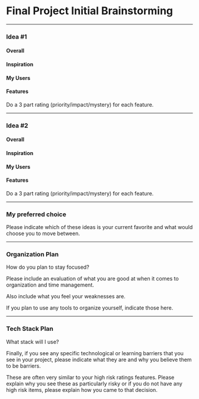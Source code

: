 # Final Project Initial Brainstorming
---
### Idea \#1 ###

#### Overall ####
#### Inspiration ####
#### My Users ####
#### Features ####
Do a 3 part rating (priority/impact/mystery) for each feature.

---
### Idea \#2 ###

#### Overall ####
#### Inspiration ####
#### My Users ####
#### Features ####
Do a 3 part rating (priority/impact/mystery) for each feature.

---
### My preferred choice ###
Please indicate which of these ideas is your current favorite and what would choose you to move between.


---
### Organization Plan ###
How do you plan to stay focused?

Please include an evaluation of what you are good at when it comes to organization and time management.

Also include what you feel your weaknesses are.

If you plan to use any tools to organize yourself, indicate those here.


---
### Tech Stack Plan ###
What stack will I use?

Finally, if you see any specific technological or learning barriers that you see in your project, please indicate what they are and why you believe them to be barriers.

These are often very similar to your high risk ratings features. Please explain why you see these as particularly risky or if you do not have any high risk items, please explain how you came to that decision.
